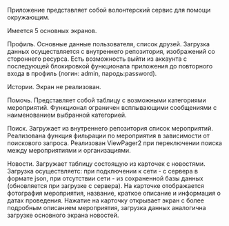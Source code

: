 Приложение представляет собой волонтерский сервис для помощи окружающим.

Имеется 5 основных экранов.

Профиль.
Основные данные пользователя, список друзей. Загрузка данных осуществляется с внутреннего репозитория, изображений со стороннего ресурса.
Есть возможность выйти из аккаунта с последующей блокировкой функционала приложения до повторного входа в профиль (логин: admin, пародь:password).

Истории.
Экран не реализован.

Помочь.
Представляет собой таблицу с возможными категориями мероприятий. Функционал ограничен всплывающими сообщениями с наименованием выбранной категорией.

Поиск.
Загружает из внутреннего репозитория список мероприятий. Реализована функция фильрации по мероприятия в зависимости от поискового запроса. 
Реализован ViewPager2 при переключении поиска между мероприятиями и организациями.

Новости.
Загружает таблицу состоящую из карточек с новостями. 
Загрузка осуществляетс: при подключении к сети - с сервера в формате json, при отсутствии сети - из сохраненной базы данных (обновляется при загрузке с сервера).
На карточке отображается фотография мероприятия, название, краткое описание и информация о датах проведения.
Нажатие на карточку открывает экран с более подробным описанием мероприятия, загрузка данных аналогична загрузке основного экрана новостей.
